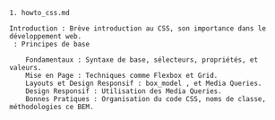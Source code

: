     1. howto_css.md

    Introduction : Brève introduction au CSS, son importance dans le développement web.
     : Principes de base

        Fondamentaux : Syntaxe de base, sélecteurs, propriétés, et valeurs.
        Mise en Page : Techniques comme Flexbox et Grid.
        Layouts et Design Responsif : box_model , et Media Queries.
        Design Responsif : Utilisation des Media Queries.
        Bonnes Pratiques : Organisation du code CSS, noms de classe, méthodologies ce BEM.